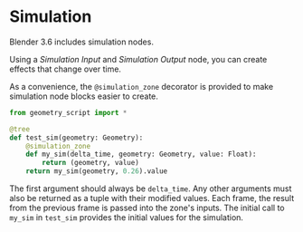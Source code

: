 # Simulation

Blender 3.6 includes simulation nodes.

Using a *Simulation Input* and *Simulation Output* node, you can create effects that change over time.

As a convenience, the `@simulation_zone` decorator is provided to make simulation node blocks easier to create.

```python
from geometry_script import *

@tree
def test_sim(geometry: Geometry):
    @simulation_zone
    def my_sim(delta_time, geometry: Geometry, value: Float):
        return (geometry, value)
    return my_sim(geometry, 0.26).value
```

The first argument should always be `delta_time`. Any other arguments must also be returned as a tuple with their modified values.
Each frame, the result from the previous frame is passed into the zone's inputs.
The initial call to `my_sim` in `test_sim` provides the initial values for the simulation.